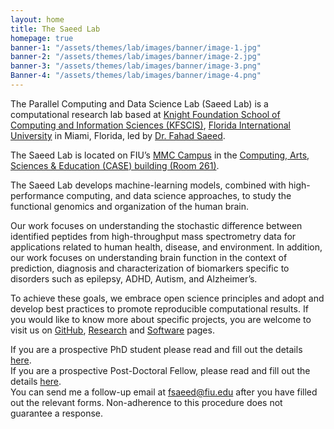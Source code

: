 ```yaml
---
layout: home
title: The Saeed Lab
homepage: true
banner-1: "/assets/themes/lab/images/banner/image-1.jpg"
banner-2: "/assets/themes/lab/images/banner/image-2.jpg"
banner-3: "/assets/themes/lab/images/banner/image-3.png"
Banner-4: "/assets/themes/lab/images/banner/image-4.png"
---
```

The Parallel Computing and Data Science Lab (Saeed Lab) is a computational research lab based at [Knight Foundation School of Computing and Information Sciences (KFSCIS)](https://www.cis.fiu.edu/), [Florida International University](https://www.fiu.edu/) in Miami, Florida, led by [Dr. Fahad Saeed](https://prof-s.github.io/). 

The Saeed Lab is located on FIU’s [MMC Campus](https://campusmaps.fiu.edu/docs/MMC.pdf) in the [Computing, Arts, Sciences & Education (CASE) building (Room 261)](https://campusmaps.fiu.edu/index.html#/campus/MMC).

The Saeed Lab develops machine-learning models, combined with high-performance computing, and data science approaches, to study the functional genomics and organization of the human brain.

Our work focuses on understanding the stochastic difference between identified peptides from high-throughput mass spectrometry data for applications related to human health, disease, and environment. In addition, our work focuses on understanding brain function in the context of prediction, diagnosis and characterization of biomarkers specific to disorders such as epilepsy, ADHD, Autism, and Alzheimer’s.

To achieve these goals, we embrace open science principles and adopt and develop best practices to promote reproducible computational results. If you would like to know more about specific projects, you are welcome to visit us on [GitHub](https://github.com/pcdslab), [Research](https://pcdslab.github.io/projects/) and [Software](https://pcdslab.github.io/Software/) pages.

If you are a prospective PhD student please read and fill out the details [here](https://forms.gle/vwzi6fVkr1rHoxj96).<br>
If you are a prospective Post-Doctoral Fellow, please read and fill out the details [here](https://forms.gle/vxJ3HMiydeV8scPo7).<br>
You can send me a follow-up email at <fsaeed@fiu.edu> after you have filled out the relevant forms. Non-adherence to this procedure does not guarantee a response.